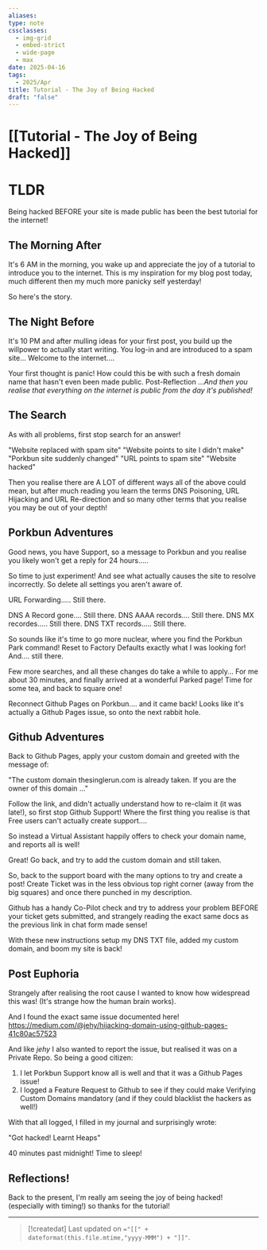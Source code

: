 ```yaml
---
aliases: 
type: note
cssclasses:
  - img-grid
  - embed-strict
  - wide-page
  - max
date: 2025-04-16
tags:
  - 2025/Apr
title: Tutorial - The Joy of Being Hacked
draft: "false"
---
```

# [[Tutorial - The Joy of Being Hacked]]

# TLDR
Being hacked BEFORE your site is made public has been the best tutorial for the internet!

## The Morning After

It's 6 AM in the morning, you wake up and appreciate the joy of a tutorial to introduce you to the internet.  This is my inspiration for my blog post today, much different then my much more panicky self yesterday!

So here's the story.

## The Night Before

It's 10 PM and after mulling ideas for your first post, you build up the willpower to actually start writing.  You log-in and are introduced to a spam site...  Welcome to the internet....

Your first thought is panic!  How could this be with such a fresh domain name that hasn't even been made public.  Post-Reflection ...*And then you realise that everything on the internet is public from the day it's published!*

## The Search
As with all problems, first stop search for an answer! 

"Website replaced with spam site"
"Website points to site I didn't make"
"Porkbun site suddenly changed"
"URL points to spam site"
"Website hacked"

Then you realise there are A LOT of different ways all of the above could mean, but after much reading you learn the terms DNS Poisoning, URL Hijacking and URL Re-direction and so many other terms that you realise you may be out of your depth!

## Porkbun Adventures
Good news, you have Support, so a message to Porkbun and you realise you likely won't get a reply for 24 hours.....

So time to just experiment!  And see what actually causes the site to resolve incorrectly.  So delete all settings you aren't aware of.

URL Forwarding..... Still there.

DNS A Record gone.... Still there.
DNS AAAA records.... Still there.
DNS MX recordes..... Still there.
DNS TXT records..... Still there.

So sounds like it's time to go more nuclear, where you find the Porkbun Park command!  Reset to Factory Defaults exactly what I was looking for!  And.... still there.

Few more searches, and all these changes do take a while to apply... For me about 30 minutes, and finally arrived at a wonderful Parked page!  Time for some tea, and back to square one!  

Reconnect Github Pages on Porkbun.... and it came back!  Looks like it's actually a Github Pages issue, so onto the next rabbit hole.

## Github Adventures
Back to Github Pages, apply your custom domain and greeted with the message of:

"The custom domain thesinglerun.com is already taken.  If you are the owner of this domain ..."

Follow the link, and didn't actually understand how to re-claim it (it was late!), so first stop Github Support!  Where the first thing you realise is that Free users can't actually create support....  

So instead a Virtual Assistant happily offers to check your domain name, and reports all is well!

Great!  Go back, and try to add the custom domain and still taken.

So, back to the support board with the many options to try and create a post!  Create Ticket was in the less obvious top right corner (away from the big squares) and once there punched in my description.

Github has a handy Co-Pilot check and try to address your problem BEFORE your ticket gets submitted, and strangely reading the exact same docs as the previous link in chat form made sense!  

With these new instructions setup my DNS TXT file, added my custom domain, and boom my site is back!

## Post Euphoria
Strangely after realising the root cause I wanted to know how widespread this was!  (It's strange how the human brain works).

And I found the exact same issue documented here!
https://medium.com/@jehy/hijacking-domain-using-github-pages-41c80ac57523

And like *jehy* I also wanted to report the issue, but realised it was on a Private Repo.  So being a good citizen:
1. I let Porkbun Support know all is well and that it was a Github Pages issue!
2. I logged a Feature Request to Github to see if they could make Verifying Custom Domains mandatory (and if they could blacklist the hackers as well!)

With that all logged, I filled in my journal and surprisingly wrote:

"Got hacked!  Learnt Heaps"

40 minutes past midnight!  Time to sleep!

## Reflections!
Back to the present, I'm really am seeing the joy of being hacked!  (especially with timing!) so thanks for the tutorial!



---
> [!createdat] Last updated on `="[[" + dateformat(this.file.mtime,"yyyy-MMM") + "]]"`.

